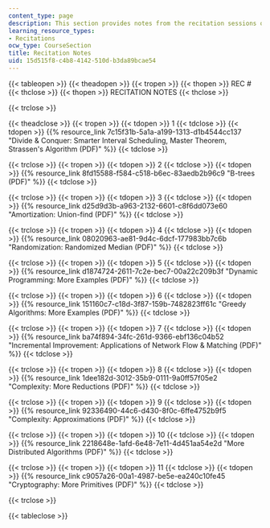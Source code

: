 ```yaml
---
content_type: page
description: This section provides notes from the recitation sessions of the course.
learning_resource_types:
- Recitations
ocw_type: CourseSection
title: Recitation Notes
uid: 15d515f8-c4b8-4142-510d-b3da89bcae54
---
```


{{< tableopen >}}
{{< theadopen >}}
{{< tropen >}}
{{< thopen >}}
REC #
{{< thclose >}}
{{< thopen >}}
RECITATION NOTES
{{< thclose >}}

{{< trclose >}}

{{< theadclose >}}
{{< tropen >}}
{{< tdopen >}}
1
{{< tdclose >}}
{{< tdopen >}}
{{% resource_link 7c15f31b-5a1a-a199-1313-d1b4544cc137 "Divide & Conquer: Smarter Interval Scheduling, Master Theorem, Strassen's Algorithm (PDF)" %}}
{{< tdclose >}}

{{< trclose >}}
{{< tropen >}}
{{< tdopen >}}
2
{{< tdclose >}}
{{< tdopen >}}
{{% resource_link 8fd15588-f584-c518-b6ec-83aedb2b96c9 "B-trees (PDF)" %}}
{{< tdclose >}}

{{< trclose >}}
{{< tropen >}}
{{< tdopen >}}
3
{{< tdclose >}}
{{< tdopen >}}
{{% resource_link d25d9d3b-a963-2132-6601-c8f6dd073e60 "Amortization: Union-find (PDF)" %}}
{{< tdclose >}}

{{< trclose >}}
{{< tropen >}}
{{< tdopen >}}
4
{{< tdclose >}}
{{< tdopen >}}
{{% resource_link 08020963-ae81-9d4c-6dcf-177983bb7c6b "Randomization: Randomized Median (PDF)" %}}
{{< tdclose >}}

{{< trclose >}}
{{< tropen >}}
{{< tdopen >}}
5
{{< tdclose >}}
{{< tdopen >}}
{{% resource_link d1874724-2611-7c2e-bec7-00a22c209b3f "Dynamic Programming: More Examples (PDF)" %}}
{{< tdclose >}}

{{< trclose >}}
{{< tropen >}}
{{< tdopen >}}
6
{{< tdclose >}}
{{< tdopen >}}
{{% resource_link 151160c7-c18d-3f87-159b-7482823ff61c "Greedy Algorithms: More Examples (PDF)" %}}
{{< tdclose >}}

{{< trclose >}}
{{< tropen >}}
{{< tdopen >}}
7
{{< tdclose >}}
{{< tdopen >}}
{{% resource_link ba74f894-34fc-261d-9366-ebf136c04b52 "Incremental Improvement: Applications of Network Flow & Matching (PDF)" %}}
{{< tdclose >}}

{{< trclose >}}
{{< tropen >}}
{{< tdopen >}}
8
{{< tdclose >}}
{{< tdopen >}}
{{% resource_link 1dee182d-3012-35b9-0111-9a0ff57f05e2 "Complexity: More Reductions (PDF)" %}}
{{< tdclose >}}

{{< trclose >}}
{{< tropen >}}
{{< tdopen >}}
9
{{< tdclose >}}
{{< tdopen >}}
{{% resource_link 92336490-44c6-d430-8f0c-6ffe4752b9f5 "Complexity: Approximations (PDF)" %}}
{{< tdclose >}}

{{< trclose >}}
{{< tropen >}}
{{< tdopen >}}
10
{{< tdclose >}}
{{< tdopen >}}
{{% resource_link 2218648e-1afd-6e48-7e11-4d451aa54e2d "More Distributed Algorithms (PDF)" %}}
{{< tdclose >}}

{{< trclose >}}
{{< tropen >}}
{{< tdopen >}}
11
{{< tdclose >}}
{{< tdopen >}}
{{% resource_link c9057a26-00a1-4987-be5e-ea240c10fe45 "Cryptography: More Primitives (PDF)" %}}
{{< tdclose >}}

{{< trclose >}}

{{< tableclose >}}